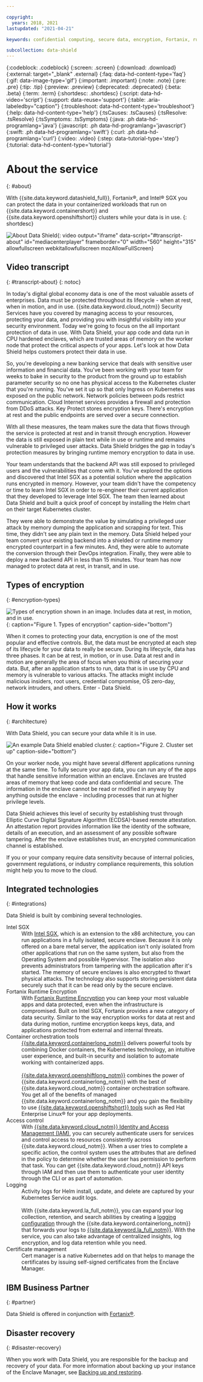 ```yaml
---

copyright:
  years: 2018, 2021
lastupdated: "2021-04-21"

keywords: confidential computing, secure data, encryption, Fortanix, runtime encryption, memory, encrypt, app security, private data, Intel, SGX, convert, protect, data in use, data protection, containerized apps,

subcollection: data-shield
---
```


{:codeblock: .codeblock}
{:screen: .screen}
{:download: .download}
{:external: target="_blank" .external}
{:faq: data-hd-content-type='faq'}
{:gif: data-image-type='gif'}
{:important: .important}
{:note: .note}
{:pre: .pre}
{:tip: .tip}
{:preview: .preview}
{:deprecated: .deprecated}
{:beta: .beta}
{:term: .term}
{:shortdesc: .shortdesc}
{:script: data-hd-video='script'}
{:support: data-reuse='support'}
{:table: .aria-labeledby="caption"}
{:troubleshoot: data-hd-content-type='troubleshoot'}
{:help: data-hd-content-type='help'}
{:tsCauses: .tsCauses}
{:tsResolve: .tsResolve}
{:tsSymptoms: .tsSymptoms}
{:java: .ph data-hd-programlang='java'}
{:javascript: .ph data-hd-programlang='javascript'}
{:swift: .ph data-hd-programlang='swift'}
{:curl: .ph data-hd-programlang='curl'}
{:video: .video}
{:step: data-tutorial-type='step'}
{:tutorial: data-hd-content-type='tutorial'}





# About the service
{: #about}

With {{site.data.keyword.datashield_full}}, Fortanix®, and Intel® SGX you can protect the data in your containerized workloads that run on {{site.data.keyword.containershort}} and {{site.data.keyword.openshiftshort}} clusters while your data is in use.
{: shortdesc}

![About Data Shield](https://www.kaltura.com/p/1773841/sp/177384100/embedIframeJs/uiconf_id/27941801/partner_id/1773841?iframeembed=true&entry_id=0_qy62q1zo){: video output="iframe" data-script="#transcript-about" id="mediacenterplayer" frameborder="0" width="560" height="315" allowfullscreen webkitallowfullscreen mozAllowFullScreen}

## Video transcript
{: #transcript-about}
{: notoc}

In today's digital global economy data is one of the most valuable assets of enterprises. Data must be protected throughout its lifecycle - when at rest, when in motion, and in use. {{site.data.keyword.cloud_notm}} Security Services have you covered by managing access to your resources, protecting your data, and providing you with insightful visibility into your security environment. Today we're going to focus on the all important protection of data in use. With Data Shield, your app code and data run in CPU hardened enclaves, which are trusted areas of memory on the worker node that protect the critical aspects of your apps. Let's look at how Data Shield helps customers protect their data in use.

So, you're developing a new banking service that deals with sensitive user information and financial data. You've been working with your team for weeks to bake in security to the product from the ground up to establish parameter security so no one has physical access to the Kubernetes cluster that you're running. You've set it up so that only Ingress on Kubernetes was exposed on the public network. Network policies between pods restrict communication. Cloud Internet services provides a firewall and protection from DDoS attacks. Key Protect stores encryption keys. There's encryption at rest and the public endpoints are served over a secure connection.

With all these measures, the team makes sure the data that flows through the service is protected at rest and in transit through encryption. However the data is still exposed in plain text while in use or runtime and remains vulnerable to privileged user attacks. Data Shield bridges the gap in today's protection measures by bringing runtime memory encryption to data in use.

Your team understands that the backend API was still exposed to privileged users and the vulnerabilities that come with it. You've explored the options and discovered that Intel SGX as a potential solution where the application runs encrypted in memory. However, your team didn't have the competency or time to learn Intel SGX in order to re-engineer their current application that they developed to leverage Intel SGX. The team then learned about Data Shield and built a quick proof of concept by installing the Helm chart on their target Kubernetes cluster.

They were able to demonstrate the value by simulating a privileged user attack by memory dumping the application and scrapping for text. This time, they didn't see any plain text in the memory. Data Shield helped your team convert your existing backend into a shielded or runtime memory encrypted counterpart in a few minutes. And, they were able to automate the conversion through their DevOps integration. Finally, they were able to deploy a new backend API in less than 15 minutes. Your team has now managed to protect data at rest, in transit, and in use.




## Types of encryption
{: #encryption-types}

![Types of encryption shown in an image. Includes data at rest, in motion, and in use.](images/encryption-types.png){: caption="Figure 1. Types of encryption" caption-side="bottom"}

When it comes to protecting your data, encryption is one of the most popular and effective controls. But, the data must be encrypted at each step of its lifecycle for your data to really be secure. During its lifecycle, data has three phases. It can be at rest, in motion, or in use. Data at rest and in motion are generally the area of focus when you think of securing your data. But, after an application starts to run, data that is in use by CPU and memory is vulnerable to various attacks. The attacks might include malicious insiders, root users, credential compromise, OS zero-day, network intruders, and others. Enter - Data Shield.


## How it works
{: #architecture}

With Data Shield, you can secure your data while it is in use.

![An example Data Shield enabled cluster.](images/ds-arch.png){: caption="Figure 2. Cluster set up" caption-side="bottom"}

On your worker node, you might have several different applications running at the same time. To fully secure your app data, you can run any of the apps that handle sensitive information within an enclave. Enclaves are trusted areas of memory that keep code and data confidential and secure. The information in the enclave cannot be read or modified in anyway by anything outside the enclave - including processes that run at higher privilege levels.

Data Shield achieves this level of security by establishing trust through Elliptic Curve Digital Signature Algorithm (ECDSA)-based remote attestation. An attestation report provides information like the identity of the software, details of an execution, and an assessment of any possible software tampering. After the enclave establishes trust, an encrypted communication channel is established.

If you or your company require data sensitivity because of internal policies, government regulations, or industry compliance requirements, this solution might help you to move to the cloud.




## Integrated technologies
{: #integrations}

Data Shield is built by combining several technologies.

<dl>
  <dt>Intel SGX</dt>
    <dd>With <a href="https://software.intel.com/en-us/sgx" target="_blank" class="external">Intel SGX</a>, which is an extension to the x86 architecture, you can run applications in a fully isolated, secure enclave. Because it is only offered on a bare metal server, the application isn't only isolated from other applications that run on the same system, but also from the Operating System and possible Hypervisor. The isolation also prevents administrators from tampering with the application after it's started. The memory of secure enclaves is also encrypted to thwart physical attacks. The technology also supports storing persistent data securely such that it can be read only by the secure enclave.</dd>
  <dt>Fortanix Runtime Encryption</dt>
    <dd>With <a href="https://fortanix.com/" target="_blank" class="external">Fortanix Runtime Encryption</a> you can keep your most valuable apps and data protected, even when the infrastructure is compromised. Built on Intel SGX, Fortanix provides a new category of data security. Similar to the way encryption works for data at rest and data during motion, runtime encryption keeps keys, data, and applications protected from external and internal threats.</dd>
  <dt>Container orchestration tools</dt>
    <dd><a href="/docs/containers?topic=containers-getting-started">{{site.data.keyword.containerlong_notm}}</a> delivers powerful tools by combining Docker containers, the Kubernetes technology, an intuitive user experience, and built-in security and isolation to automate working with containerized apps.</dd></br>
    <dd><a href="/docs/{{site.data.keyword.openshiftshort}}?topic={{site.data.keyword.openshiftshort}}-getting-started">{{site.data.keyword.openshiftlong_notm}}</a> combines the power of {{site.data.keyword.containerlong_notm}} with the best of {{site.data.keyword.cloud_notm}} container orchestration software. You get all of the benefits of managed {{site.data.keyword.containerlong_notm}} and you gain the flexibility to use <a href="https://docs.{{site.data.keyword.openshiftshort}}.com/container-platform/3.11/welcome/index.html">{{site.data.keyword.openshiftshort}} tools</a> such as Red Hat Enterprise Linux® for your app deployments.</dd>
  <dt>Access control</dt>
    <dd>With <a href="/docs/account?topic=account-access-getstarted">{{site.data.keyword.cloud_notm}} Identity and Access Management (IAM)</a>, you can securely authenticate users for services and control access to resources consistently across {{site.data.keyword.cloud_notm}}. When a user tries to complete a specific action, the control system uses the attributes that are defined in the policy to determine whether the user has permission to perform that task. You can get {{site.data.keyword.cloud_notm}} API keys through IAM and then use them to authenticate your user identity through the CLI or as part of automation.</dd>
  <dt>Logging</dt>
    <dd>Activity logs for Helm install, update, and delete are captured by your Kubernetes Service audit logs.</dd></br>
    <dd>With {{site.data.keyword.la_full_notm}}, you can expand your log collection, retention, and search abilities by creating a <a href="/docs/containers?topic=containers-health">logging configuration</a> through the {{site.data.keyword.containerlong_notm}} that forwards your logs to <a href="/docs/log-analysis?topic=log-analysis-getting-started">{{site.data.keyword.la_full_notm}}</a>. With the service, you can also take advantage of centralized insights, log encryption, and log data retention while you need.</dd>
  <dt>Certificate management</dt>
    <dd>Cert manager is a native Kubernetes add on that helps to manage the certificates by issuing self-signed certificates from the Enclave Manager.</dd>
</dl>


## IBM Business Partner
{: #partner}

Data Shield is offered in conjunction with <a href="https://fortanix.com/" target="_blank" class="external">Fortanix®</a>.



## Disaster recovery
{: #disaster-recovery}

When you work with Data Shield, you are responsible for the backup and recovery of your data. For more information about backing up your instance of the Enclave Manager, see [Backing up and restoring](/docs/data-shield?topic=data-shield-backup-restore).

